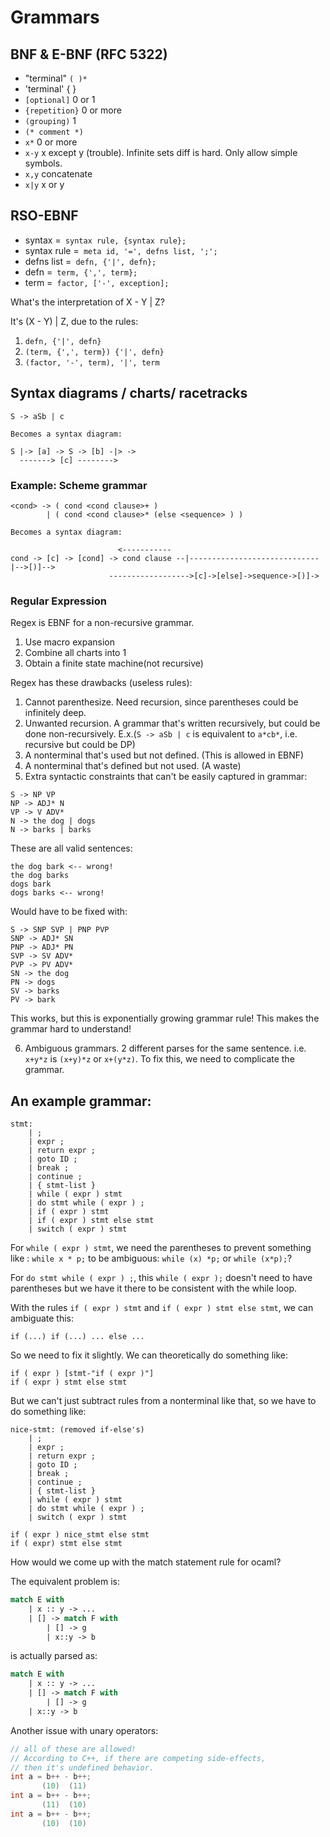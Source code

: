 # Grammars

## BNF & E-BNF (RFC 5322)

- "terminal" `( )*`
- 'terminal' { }
- `[optional]` 0 or 1
- `{repetition}` 0 or more
- `(grouping)` 1
- `(* comment *)`
- `x*` 0 or more
- `x-y` x except y (trouble). Infinite sets diff is hard. Only allow simple symbols.
- `x,y` concatenate
- `x|y` x or y

## RSO-EBNF

- syntax =` syntax rule, {syntax rule};`
- syntax rule =` meta id, '=', defns list, ';';`
- defns list =` defn, {'|', defn};`
- defn =` term, {',', term};`
- term =` factor, ['-', exception];`

What's the interpretation of X - Y | Z?

It's (X - Y) | Z, due to the rules:

1. `defn, {'|', defn}`
2. `(term, {',', term}) {'|', defn}`
3. `(factor, '-', term), '|', term`

## Syntax diagrams / charts/ racetracks

```
S -> aSb | c

Becomes a syntax diagram:

S |-> [a] -> S -> [b] -|> ->
  -------> [c] -------->
```

### Example: Scheme grammar

```
<cond> -> ( cond <cond clause>+ )
        | ( cond <cond clause>* (else <sequence> ) )

Becomes a syntax diagram:

                        <-----------
cond -> [c] -> [cond] -> cond clause --|-----------------------------|-->[)]-->
                      ------------------>[c]->[else]->sequence->[)]->
```

### Regular Expression

Regex is EBNF for a non-recursive grammar.

1. Use macro expansion
2. Combine all charts into 1
3. Obtain a finite state machine(not recursive)

Regex has these drawbacks (useless rules):

1. Cannot parenthesize. Need recursion, since parentheses could be infinitely deep.
2. Unwanted recursion. A grammar that's written recursively, but could be done non-recursively. E.x.(`S -> aSb | c` is equivalent to `a*cb*`, i.e. recursive but could be DP)
3. A nonterminal that's used but not defined. (This is allowed in EBNF)
4. A nonterminal that's defined but not used. (A waste)
5. Extra syntactic constraints that can't be easily captured in grammar:

```
S -> NP VP
NP -> ADJ* N
VP -> V ADV*
N -> the dog | dogs
N -> barks | barks
```

These are all valid sentences:

```
the dog bark <-- wrong!
the dog barks
dogs bark
dogs barks <-- wrong!
```

Would have to be fixed with:

```
S -> SNP SVP | PNP PVP
SNP -> ADJ* SN
PNP -> ADJ* PN
SVP -> SV ADV*
PVP -> PV ADV*
SN -> the dog
PN -> dogs
SV -> barks
PV -> bark
```

This works, but this is exponentially growing grammar rule! This makes the grammar hard to understand!

6. Ambiguous grammars. 2 different parses for the same sentence. i.e. `x+y*z` is `(x+y)*z` or `x+(y*z)`. To fix this, we need to complicate the grammar.

## An example grammar:

```
stmt:
    | ;
    | expr ;
    | return expr ;
    | goto ID ;
    | break ;
    | continue ;
    | { stmt-list }
    | while ( expr ) stmt
    | do stmt while ( expr ) ;
    | if ( expr ) stmt
    | if ( expr ) stmt else stmt
    | switch ( expr ) stmt
```

For `while ( expr ) stmt`, we need the parentheses to prevent something like : `while x * p;` to be ambiguous: `while (x) *p;` or `while (x*p);`?

For `do stmt while ( expr ) ;`, this `while ( expr );` doesn't need to have parentheses but we have it there to be consistent with the while loop.

With the rules `if ( expr ) stmt` and `if ( expr ) stmt else stmt`, we can ambiguate this:

```
if (...) if (...) ... else ...
```

So we need to fix it slightly. We can theoretically do something like:

```
if ( expr ) [stmt-"if ( expr )"]
if ( expr ) stmt else stmt
```

But we can't just subtract rules from a nonterminal like that, so we have to do something like:

```
nice-stmt: (removed if-else's)
    | ;
    | expr ;
    | return expr ;
    | goto ID ;
    | break ;
    | continue ;
    | { stmt-list }
    | while ( expr ) stmt
    | do stmt while ( expr ) ;
    | switch ( expr ) stmt

if ( expr ) nice_stmt else stmt
if ( expr) stmt else stmt
```

How would we come up with the match statement rule for ocaml?

The equivalent problem is:

```ocaml
match E with
    | x :: y -> ...
    | [] -> match F with
        | [] -> g
        | x::y -> b
```

is actually parsed as:

```ocaml
match E with
    | x :: y -> ...
    | [] -> match F with
        | [] -> g
    | x::y -> b
```

Another issue with unary operators:

```c++
// all of these are allowed!
// According to C++, if there are competing side-effects,
// then it's undefined behavior.
int a = b++ - b++;
       (10)  (11)
int a = b++ - b++;
       (11)  (10)
int a = b++ - b++;
       (10)  (10)
```


